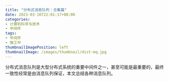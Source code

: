 ```yaml
---
title: "分布式消息队列：合集篇"
date: 2023-03-16T22:01:17+08:00
categories:
- 计算机科学与技术
- 中间件
tags:
- 中间件
- 施工中
thumbnailImagePosition: left
thumbnailImage: /images/thumbnail/dist-mq.jpg
---
```

分布式消息队列是大型分布式系统的重要中间件之一，甚至可能是最重要的，最终一致性经常是由消息队列保证，本文总结各种消息队列。
<!--more-->
